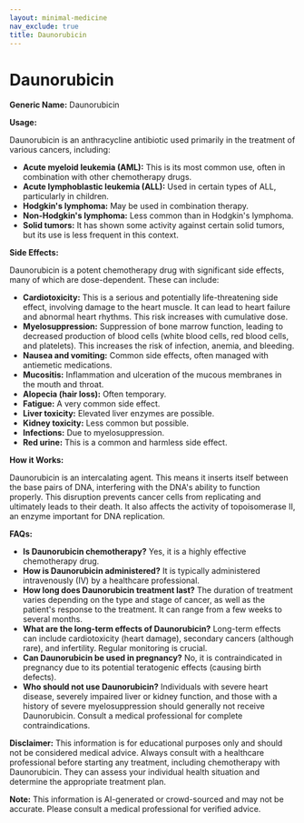 ```yaml
---
layout: minimal-medicine
nav_exclude: true
title: Daunorubicin
---
```


# Daunorubicin

**Generic Name:** Daunorubicin

**Usage:**

Daunorubicin is an anthracycline antibiotic used primarily in the treatment of various cancers, including:

* **Acute myeloid leukemia (AML):**  This is its most common use, often in combination with other chemotherapy drugs.
* **Acute lymphoblastic leukemia (ALL):**  Used in certain types of ALL, particularly in children.
* **Hodgkin's lymphoma:** May be used in combination therapy.
* **Non-Hodgkin's lymphoma:**  Less common than in Hodgkin's lymphoma.
* **Solid tumors:**  It has shown some activity against certain solid tumors, but its use is less frequent in this context.


**Side Effects:**

Daunorubicin is a potent chemotherapy drug with significant side effects, many of which are dose-dependent.  These can include:

* **Cardiotoxicity:** This is a serious and potentially life-threatening side effect, involving damage to the heart muscle.  It can lead to heart failure and abnormal heart rhythms.  This risk increases with cumulative dose.
* **Myelosuppression:** Suppression of bone marrow function, leading to decreased production of blood cells (white blood cells, red blood cells, and platelets). This increases the risk of infection, anemia, and bleeding.
* **Nausea and vomiting:**  Common side effects, often managed with antiemetic medications.
* **Mucositis:**  Inflammation and ulceration of the mucous membranes in the mouth and throat.
* **Alopecia (hair loss):** Often temporary.
* **Fatigue:** A very common side effect.
* **Liver toxicity:**  Elevated liver enzymes are possible.
* **Kidney toxicity:**  Less common but possible.
* **Infections:** Due to myelosuppression.
* **Red urine:** This is a common and harmless side effect.


**How it Works:**

Daunorubicin is an intercalating agent.  This means it inserts itself between the base pairs of DNA, interfering with the DNA's ability to function properly.  This disruption prevents cancer cells from replicating and ultimately leads to their death.  It also affects the activity of topoisomerase II, an enzyme important for DNA replication.


**FAQs:**

* **Is Daunorubicin chemotherapy?** Yes, it is a highly effective chemotherapy drug.
* **How is Daunorubicin administered?** It is typically administered intravenously (IV) by a healthcare professional.
* **How long does Daunorubicin treatment last?** The duration of treatment varies depending on the type and stage of cancer, as well as the patient's response to the treatment. It can range from a few weeks to several months.
* **What are the long-term effects of Daunorubicin?**  Long-term effects can include cardiotoxicity (heart damage), secondary cancers (although rare), and infertility. Regular monitoring is crucial.
* **Can Daunorubicin be used in pregnancy?**  No, it is contraindicated in pregnancy due to its potential teratogenic effects (causing birth defects).
* **Who should not use Daunorubicin?** Individuals with severe heart disease, severely impaired liver or kidney function, and those with a history of severe myelosuppression should generally not receive Daunorubicin.  Consult a medical professional for complete contraindications.


**Disclaimer:**  This information is for educational purposes only and should not be considered medical advice.  Always consult with a healthcare professional before starting any treatment, including chemotherapy with Daunorubicin.  They can assess your individual health situation and determine the appropriate treatment plan.


**Note:** This information is AI-generated or crowd-sourced and may not be accurate. Please consult a medical professional for verified advice.